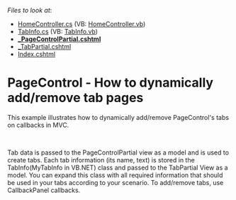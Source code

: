 <!-- default file list -->
*Files to look at*:

* [HomeController.cs](./CS/E4864/Controllers/HomeController.cs) (VB: [HomeController.vb](./VB/E4864/Controllers/HomeController.vb))
* [TabInfo.cs](./CS/E4864/Models/TabInfo.cs) (VB: [TabInfo.vb](./VB/E4864/Models/TabInfo.vb))
* **[_PageControlPartial.cshtml](./CS/E4864/Views/Home/_PageControlPartial.cshtml)**
* [_TabPartial.cshtml](./CS/E4864/Views/Home/_TabPartial.cshtml)
* [Index.cshtml](./CS/E4864/Views/Home/Index.cshtml)
<!-- default file list end -->
# PageControl - How to dynamically add/remove tab pages


<p>This example illustrates how to dynamically add/remove PageControl's tabs on callbacks in MVC.</p><br />
<p>Tab data is passed to the PageControlPartial view as a model and is used to create tabs. Each tab information (its name, text) is stored in the TabInfo(MyTabInfo in VB.NET) class and passed to the TabPartial View as a model. You can expand this class with all required information that should be used in your tabs according to your scenario. To add/remove tabs, use CallbackPanel callbacks.</p>

<br/>


